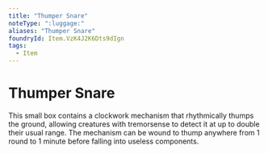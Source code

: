 ```yaml
---
title: "Thumper Snare"
noteType: ":luggage:"
aliases: "Thumper Snare"
foundryId: Item.VzK4J2K6Dts9dIgn
tags:
  - Item
---
```


# Thumper Snare

This small box contains a clockwork mechanism that rhythmically thumps the ground, allowing creatures with tremorsense to detect it at up to double their usual range. The mechanism can be wound to thump anywhere from 1 round to 1 minute before falling into useless components.

